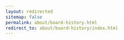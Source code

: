 ```yaml
---
layout: redirected
sitemap: false
permalink: about/board-history.html
redirect_to: about/board-history/index.html
---
```

